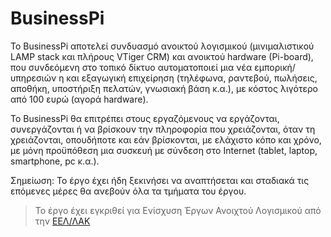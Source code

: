 # BusinessPi


Το BusinessPi αποτελεί συνδυασμό ανοικτού λογισμικού (μινιμαλιστικoύ LAMP stack και πλήρους VTiger CRM) και ανοικτού hardware (Pi-board), που συνδεόμενη στο τοπικό δίκτυο αυτοματοποιεί μια νέα εμπορική/υπηρεσιών η και εξαγωγική επιχείρηση (τηλέφωνα, ραντεβού, πωλήσεις, αποθήκη, υποστήριξη πελατών, γνωσιακή βάση κ.α.), με κόστος λιγότερο από 100 ευρώ (αγορά hardware). 

Το BusinessPi θα επιτρέπει στους εργαζόμενους να εργάζονται, συνεργάζονται ή να βρίσκουν την πληροφορία που χρειάζονται, όταν τη χρειάζονται, οπουδήποτε και εάν βρίσκονται, με ελάχιστο κόπο και χρόνο, με μόνη προϋπόθεση μια συσκευή με σύνδεση στο Internet (tablet, laptop, smartphone, pc κ.α.).




Σημείωση: Το έργο έχει ήδη ξεκινήσει να αναπτήσεται και σταδιακά τις επόμενες μέρες θα ανεβούν όλα τα τμήματα του έργου.

> Το έργο έχει εγκριθεί για Ενίσχυση Έργων Ανοιχτού Λογισμικού από την [ΕΕΛ/ΛΑΚ](https://ellak.gr/)

